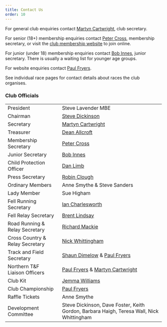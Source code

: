 ```yaml
---
title: Contact Us
order: 10
---
```


For general club enquiries contact [Martyn Cartwright](mailto:martynandpauline@gmail.com), club secretary.

For senior (18+) membership enquiries contact [Peter Cross](mailto:peter.cross@bhp.co.uk), membership secretary, or visit the [club membership website](https://membermojo.co.uk/pfrac) to join online.

For junior (under 18) membership enquiries contact [Bob Innes](mailto:janeandbob239@btinternet.com), junior secretary.  There is usually a waiting list for younger age groups.

For website enquiries contact [Paul Fryers](mailto:paul.fryers@gmail.com).

See individual race pages for contact details about races the club organises.

### Club Officials

|                                 |                                                                                                |
| ------------------------------- | ---------------------------------------------------------------------------------------------- |
| President                       | Steve Lavender MBE                                                                             |
| Chairman                        | [Steve Dickinson](mailto:steve@osi.uk.com)                                                     |
| Secretary                       | [Martyn Cartwright](mailto:martynandpauline@gmail.com)                                         |
| Treasurer                       | [Dean Allcroft](deanallcroft@googlemail.com)                                                                                 |
| Membership Secretary            | [Peter Cross](mailto:peter.cross@bhp.co.uk)                                                    |
| Junior Secretary                | [Bob Innes](mailto:janeandbob239@btinternet.com)                                               |
| Child Protection Officer        | [Dan Limb](mailto:udan2k@hotmail.com)                                                          |
| Press Secretary                 | [Robin Clough](mailto:robin.clough@dataconsulting.co.uk)                                       |
| Ordinary Members                | Anne Smythe & Steve Sanders       |
| Lady Member                     | Sue Higham                                                                                     |
| Fell Running Secretary          | [Ian Charlesworth](mailto:ircy63@gmail.com)                                                    |
| Fell Relay Secretary            | [Brent Lindsay](mailto:brent.lindsay@btinternet.com)                                           |
| Road Running & Relay Secretary  | [Richard Mackie](mailto:macklandr@aol.com)                                          |
| Cross Country & Relay Secretary | [Nick Whittingham](mailto:nick.whittingham@btinternet.com)                                     |
| Track and Field Secretary       | [Shaun Dimelow](mailto:shaundimelow@hotmail.com) & [Paul Fryers](mailto:paul.fryers@gmail.com) |
| Northern T&F Liaison Officers | [Paul Fryers](mailto:paul.fryers@gmail.com) & [Martyn Cartwright](mailto:martynandpauline@gmail.com) |
| Club Kit                        | [Jemma Williams](mailto:jemstone1981@hotmail.com)                                              |
| Club Championship               | [Paul Fryers](mailto:paul.fryers@gmail.com)                                                    |
| Raffle Tickets                  | Anne Smythe                                                                                    |
| Development Committee           | Steve Dickinson, Dave Foster, Keith Gordon, Barbara Haigh, Teresa Wall, Nick Whittingham |
